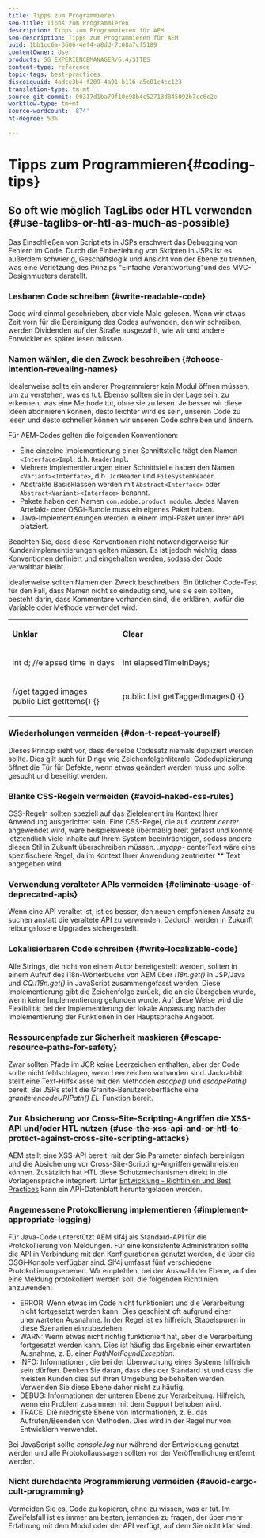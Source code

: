 ```yaml
---
title: Tipps zum Programmieren
seo-title: Tipps zum Programmieren
description: Tipps zum Programmieren für AEM
seo-description: Tipps zum Programmieren für AEM
uuid: 1bb1cc6a-3606-4ef4-a8dd-7c08a7cf5189
contentOwner: User
products: SG_EXPERIENCEMANAGER/6.4/SITES
content-type: reference
topic-tags: best-practices
discoiquuid: 4adce3b4-f209-4a01-b116-a5e01c4cc123
translation-type: tm+mt
source-git-commit: 00317d1ba79f10e98b4c52713d845092b7cc6c2e
workflow-type: tm+mt
source-wordcount: '874'
ht-degree: 53%

---
```



# Tipps zum Programmieren{#coding-tips}

## So oft wie möglich TagLibs oder HTL verwenden {#use-taglibs-or-htl-as-much-as-possible}

Das Einschließen von Scriptlets in JSPs erschwert das Debugging von Fehlern im Code. Durch die Einbeziehung von Skripten in JSPs ist es außerdem schwierig, Geschäftslogik und Ansicht von der Ebene zu trennen, was eine Verletzung des Prinzips &quot;Einfache Verantwortung&quot;und des MVC-Designmusters darstellt.

### Lesbaren Code schreiben {#write-readable-code}

Code wird einmal geschrieben, aber viele Male gelesen. Wenn wir etwas Zeit vorn für die Bereinigung des Codes aufwenden, den wir schreiben, werden Dividenden auf der Straße ausgezahlt, wie wir und andere Entwickler es später lesen müssen.

### Namen wählen, die den Zweck beschreiben {#choose-intention-revealing-names}

Idealerweise sollte ein anderer Programmierer kein Modul öffnen müssen, um zu verstehen, was es tut. Ebenso sollten sie in der Lage sein, zu erkennen, was eine Methode tut, ohne sie zu lesen. Je besser wir diese Ideen abonnieren können, desto leichter wird es sein, unseren Code zu lesen und desto schneller können wir unseren Code schreiben und ändern.

Für AEM-Codes gelten die folgenden Konventionen:


* Eine einzelne Implementierung einer Schnittstelle trägt den Namen `<Interface>Impl`, d.h. `ReaderImpl`.
* Mehrere Implementierungen einer Schnittstelle haben den Namen `<Variant><Interface>`, d.h. `JcrReader` und `FileSystemReader`.
* Abstrakte Basisklassen werden mit `Abstract<Interface>` oder `Abstract<Variant><Interface>` benannt.
* Pakete haben den Namen `com.adobe.product.module`.  Jedes Maven Artefakt- oder OSGi-Bundle muss ein eigenes Paket haben.
* Java-Implementierungen werden in einem impl-Paket unter ihrer API platziert.


Beachten Sie, dass diese Konventionen nicht notwendigerweise für Kundenimplementierungen gelten müssen. Es ist jedoch wichtig, dass Konventionen definiert und eingehalten werden, sodass der Code verwaltbar bleibt.

Idealerweise sollten Namen den Zweck beschreiben. Ein üblicher Code-Test für den Fall, dass Namen nicht so eindeutig sind, wie sie sein sollten, besteht darin, dass Kommentare vorhanden sind, die erklären, wofür die Variable oder Methode verwendet wird:

<table> 
 <tbody> 
  <tr> 
   <td><p><strong>Unklar</strong></p> </td> 
   <td><p><strong>Clear</strong></p> </td> 
  </tr> 
  <tr> 
   <td><p>int d; //elapsed time in days</p> </td> 
   <td><p>int elapsedTimeInDays;</p> </td> 
  </tr> 
  <tr> 
   <td><p>//get tagged images<br /> public List getItems() {}</p> </td> 
   <td><p>public List getTaggedImages() {}</p> </td> 
  </tr> 
 </tbody> 
</table>

### Wiederholungen vermeiden  {#don-t-repeat-yourself}

Dieses Prinzip sieht vor, dass derselbe Codesatz niemals dupliziert werden sollte. Dies gilt auch für Dinge wie Zeichenfolgenliterale. Codeduplizierung öffnet die Tür für Defekte, wenn etwas geändert werden muss und sollte gesucht und beseitigt werden.

### Blanke CSS-Regeln vermeiden {#avoid-naked-css-rules}

CSS-Regeln sollten speziell auf das Zielelement im Kontext Ihrer Anwendung ausgerichtet sein. Eine CSS-Regel, die auf *.content.center* angewendet wird, wäre beispielsweise übermäßig breit gefasst und könnte letztendlich viele Inhalte auf Ihrem System beeinträchtigen, sodass andere diesen Stil in Zukunft überschreiben müssen. *.myapp-* centerText wäre eine spezifischere Regel, da im Kontext Ihrer Anwendung zentrierter  ** Text angegeben wird.

### Verwendung veralteter APIs vermeiden {#eliminate-usage-of-deprecated-apis}

Wenn eine API veraltet ist, ist es besser, den neuen empfohlenen Ansatz zu suchen anstatt die veraltete API zu verwenden. Dadurch werden in Zukunft reibungslosere Upgrades sichergestellt.

### Lokalisierbaren Code schreiben {#write-localizable-code}

Alle Strings, die nicht von einem Autor bereitgestellt werden, sollten in einem Aufruf des i18n-Wörterbuchs von AEM über *I18n.get()* in JSP/Java und *CQ.I18n.get()* in JavaScript zusammengefasst werden. Diese Implementierung gibt die Zeichenfolge zurück, die an sie übergeben wurde, wenn keine Implementierung gefunden wurde. Auf diese Weise wird die Flexibilität bei der Implementierung der lokale Anpassung nach der Implementierung der Funktionen in der Hauptsprache Angebot.

### Ressourcenpfade zur Sicherheit maskieren {#escape-resource-paths-for-safety}

Zwar sollten Pfade im JCR keine Leerzeichen enthalten, aber der Code sollte nicht fehlschlagen, wenn Leerzeichen vorhanden sind. Jackrabbit stellt eine Text-Hilfsklasse mit den Methoden *escape()* und *escapePath()* bereit. Bei JSPs stellt die Granite-Benutzeroberfläche eine *granite:encodeURIPath() EL*-Funktion bereit.

### Zur Absicherung vor Cross-Site-Scripting-Angriffen die XSS-API und/oder HTL nutzen {#use-the-xss-api-and-or-htl-to-protect-against-cross-site-scripting-attacks}

AEM stellt eine XSS-API bereit, mit der Sie Parameter einfach bereinigen und die Absicherung vor Cross-Site-Scripting-Angriffen gewährleisten können. Zusätzlich hat HTL diese Schutzmechanismen direkt in die Vorlagensprache integriert. Unter [Entwicklung - Richtlinien und Best Practices](/help/sites-developing/dev-guidelines-bestpractices.md) kann ein API-Datenblatt heruntergeladen werden.

### Angemessene Protokollierung implementieren {#implement-appropriate-logging}

Für Java-Code unterstützt AEM slf4j als Standard-API für die Protokollierung von Meldungen. Für eine konsistente Administration sollte die API in Verbindung mit den Konfigurationen genutzt werden, die über die OSGi-Konsole verfügbar sind. Slf4j umfasst fünf verschiedene Protokollierungsebenen. Wir empfehlen, bei der Auswahl der Ebene, auf der eine Meldung protokolliert werden soll, die folgenden Richtlinien anzuwenden:

* ERROR: Wenn etwas im Code nicht funktioniert und die Verarbeitung nicht fortgesetzt werden kann. Dies geschieht oft aufgrund einer unerwarteten Ausnahme. In der Regel ist es hilfreich, Stapelspuren in diese Szenarien einzubeziehen.
* WARN: Wenn etwas nicht richtig funktioniert hat, aber die Verarbeitung fortgesetzt werden kann. Dies ist häufig das Ergebnis einer erwarteten Ausnahme, z. B. einer *PathNotFoundException*.
* INFO: Informationen, die bei der Überwachung eines Systems hilfreich sein dürften. Denken Sie daran, dass dies der Standard ist und dass die meisten Kunden dies auf ihren Umgebung beibehalten werden. Verwenden Sie diese Ebene daher nicht zu häufig.
* DEBUG: Informationen der unteren Ebene zur Verarbeitung. Hilfreich, wenn ein Problem zusammen mit dem Support behoben wird.
* TRACE: Die niedrigste Ebene von Informationen, z. B. das Aufrufen/Beenden von Methoden. Dies wird in der Regel nur von Entwicklern verwendet.

Bei JavaScript sollte *console.log* nur während der Entwicklung genutzt werden und alle Protokollaussagen sollten vor der Veröffentlichung entfernt werden.

### Nicht durchdachte Programmierung vermeiden {#avoid-cargo-cult-programming}

Vermeiden Sie es, Code zu kopieren, ohne zu wissen, was er tut. Im Zweifelsfall ist es immer am besten, jemanden zu fragen, der über mehr Erfahrung mit dem Modul oder der API verfügt, auf dem Sie nicht klar sind.
